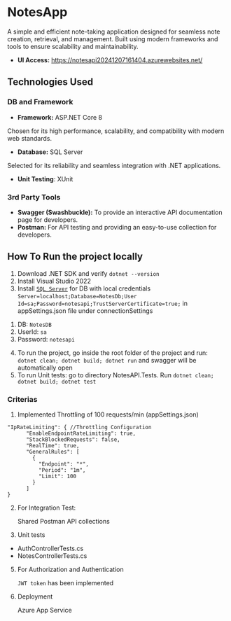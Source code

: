 ﻿# NotesApp
A simple and efficient note-taking application designed for seamless note creation, retrieval, and management.
Built using modern frameworks and tools to ensure scalability and maintainability.

* **UI Access:** https://notesapi20241207161404.azurewebsites.net/

## Technologies Used
### DB and Framework
* **Framework:** ASP.NET Core 8

Chosen for its high performance, scalability, and compatibility with modern web standards.
* **Database:** SQL Server

Selected for its reliability and seamless integration with .NET applications.
* **Unit Testing**: XUnit

### 3rd Party Tools
* **Swagger (Swashbuckle):** To provide an interactive API documentation page for developers.
* **Postman:** For API testing and providing an easy-to-use collection for developers.


## How To Run the project locally
1) Download .NET SDK and verify `dotnet --version`
2) Install Visual Studio 2022 
3) Install [`SQL Server`](https://www.microsoft.com/en-us/sql-server) for DB with local credentials `Server=localhost;Database=NotesDb;User Id=sa;Password=notesapi;TrustServerCertificate=true;` in appSettings.json file under connectionSettings
1. DB: `NotesDB`
1. UserId: `sa`
1. Password: `notesapi`
4) To run the project, go inside the root folder of the project and run: `dotnet clean; dotnet build; dotnet run` and swagger will be automatically open
5) To run Unit tests: go to directory NotesAPI.Tests. Run `dotnet clean; dotnet build; dotnet test`


### Criterias

1) Implemented Throttling of 100 requests/min (appSettings.json)

```
"IpRateLimiting": { //Throttling Configuration
      "EnableEndpointRateLimiting": true,
      "StackBlockedRequests": false,
      "RealTime": true,
      "GeneralRules": [
        {
          "Endpoint": "*",
          "Period": "1m",
          "Limit": 100
        }
      ]
}
```
2) For Integration Test:

    Shared Postman API collections

3) Unit tests
   
* AuthControllerTests.cs
* NotesControllerTests.cs

5) For Authorization and Authentication

   `JWT token` has been implemented

6) Deployment

   Azure App Service   

